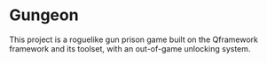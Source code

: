 # Gungeon
This project is a roguelike gun prison game built on the Qframework framework and its toolset, with an out-of-game unlocking system.

